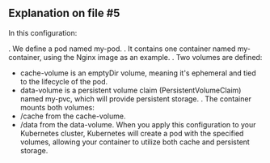 
## Explanation on file #5

In this configuration:

. We define a pod named my-pod.
. It contains one container named my-container, using the Nginx image as an example.
. Two volumes are defined:
  - cache-volume is an emptyDir volume, meaning it's ephemeral and tied to the lifecycle of the pod.
  - data-volume is a persistent volume claim (PersistentVolumeClaim) named my-pvc, which will provide persistent storage.
. The container mounts both volumes:
 - /cache from the cache-volume.
 -  /data from the data-volume.
When you apply this configuration to your Kubernetes cluster, Kubernetes will create a pod with the specified volumes, allowing your container to utilize both cache and persistent storage.
